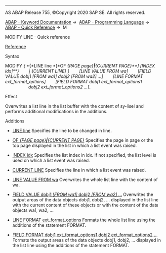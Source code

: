   

* * *

AS ABAP Release 755, ©Copyright 2020 SAP SE. All rights reserved.

[ABAP - Keyword Documentation](https://help.sap.com/doc/abapdocu_755_index_htm/7.55/en-US/abenabap.htm) →  [ABAP - Programming Language](https://help.sap.com/doc/abapdocu_755_index_htm/7.55/en-US/abenabap_reference.htm) →  [ABAP - Quick Reference](https://help.sap.com/doc/abapdocu_755_index_htm/7.55/en-US/abenabap_shortref.htm) →  M

MODIFY LINE - Quick reference

[Reference](https://help.sap.com/doc/abapdocu_755_index_htm/7.55/en-US/abapmodify_line.htm)

Syntax

MODIFY *{* *{*LINE line *\[*OF *{*PAGE page*}**|**{*CURRENT PAGE*}**\]* *\[*INDEX idx*\]**}*
       *|* *{*CURRENT LINE*}* *}*
       *\[*LINE VALUE FROM wa*\]*
       *\[*FIELD VALUE dobj1 *\[*FROM wa1*\]* dobj2 *\[*FROM wa2*\]* ...*\]*
       *\[*LINE FORMAT ext\_format\_options*\]*
       *\[*FIELD FORMAT dobj1 ext\_format\_options1
                     dobj2 ext\_format\_options2 ...*\]*.

Effect

Overwrites a list line in the list buffer with the content of sy-lisel and performs additional modifications in the additions.

Additions

-   [LINE line](https://help.sap.com/doc/abapdocu_755_index_htm/7.55/en-US/abapmodify_line.htm)
    Specifies the line to be changed in line.
    

-   [OF *{*PAGE page*}**|**{*CURRENT PAGE*}*](https://help.sap.com/doc/abapdocu_755_index_htm/7.55/en-US/abapmodify_line.htm)
    Specifies the page in page or the top page displayed in the list in which a list event was raised.
    

-   [INDEX idx](https://help.sap.com/doc/abapdocu_755_index_htm/7.55/en-US/abapmodify_line.htm)
    Specifies the list index in idx. If not specified, the list level is used on which a list event was raised.
    

-   [CURRENT LINE](https://help.sap.com/doc/abapdocu_755_index_htm/7.55/en-US/abapmodify_line.htm)
    Specifies the line in which a list event was raised.
    

-   [LINE VALUE FROM wa](https://help.sap.com/doc/abapdocu_755_index_htm/7.55/en-US/abapmodify_line_modification.htm)
    Overwrites the whole list line with the content of wa.
    

-   [FIELD VALUE dobj1 *\[*FROM wa1*\]* dobj2 *\[*FROM wa2*\]* ...](https://help.sap.com/doc/abapdocu_755_index_htm/7.55/en-US/abapmodify_line_modification.htm)
    Overwrites the output areas of the data objects dobj1, dobj2, ... displayed in the list line with the current content of these objects or with the content of the data objects wa1, wa2, ...
    

-   [LINE FORMAT ext\_format\_options](https://help.sap.com/doc/abapdocu_755_index_htm/7.55/en-US/abapmodify_line_modification.htm)
    Formats the whole list line using the additions of the statement FORMAT.
    

-   [FIELD FORMAT dobj1 ext\_format\_options1 dobj2 ext\_format\_options2 ...](https://help.sap.com/doc/abapdocu_755_index_htm/7.55/en-US/abapmodify_line_modification.htm)
    Formats the output areas of the data objects dobj1, dobj2, ... displayed in the list line using the additions of the statement FORMAT.